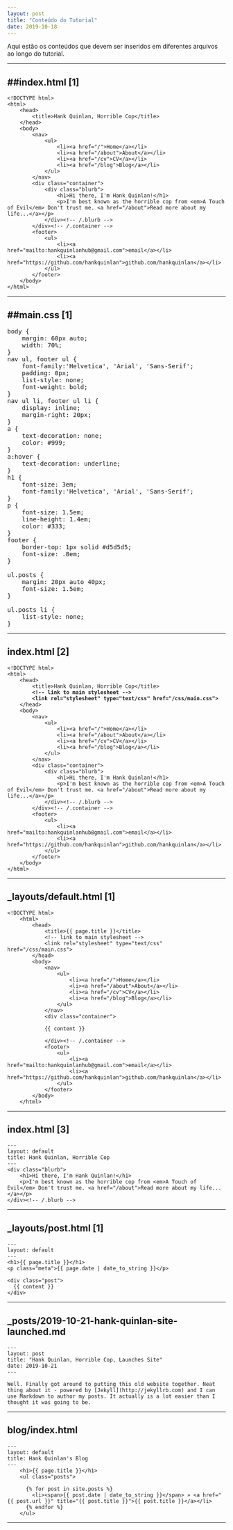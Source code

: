 ```yaml
---
layout: post
title: "Conteúdo do Tutorial"
date: 2019-10-18
---
```


Aqui estão os conteúdos que devem ser inseridos em diferentes arquivos ao longo do tutorial. 

---

##**index.html [1]**
---
<pre class="prettyprint pre-scrollable"><code>&lt;!DOCTYPE html&gt;
&lt;html&gt;
	&lt;head&gt;
		&lt;title&gt;Hank Quinlan, Horrible Cop&lt;/title&gt;
	&lt;/head&gt;
	&lt;body&gt;
		&lt;nav&gt;
    		&lt;ul&gt;
        		&lt;li&gt;&lt;a href="/"&gt;Home&lt;/a&gt;&lt;/li&gt;
	        	&lt;li&gt;&lt;a href="/about"&gt;About&lt;/a&gt;&lt;/li&gt;
        		&lt;li&gt;&lt;a href="/cv"&gt;CV&lt;/a&gt;&lt;/li&gt;
        		&lt;li&gt;&lt;a href="/blog"&gt;Blog&lt;/a&gt;&lt;/li&gt;
    		&lt;/ul&gt;
		&lt;/nav&gt;
		&lt;div class="container"&gt;
    		&lt;div class="blurb"&gt;
        		&lt;h1&gt;Hi there, I'm Hank Quinlan!&lt;/h1&gt;
				&lt;p&gt;I'm best known as the horrible cop from &lt;em&gt;A Touch of Evil&lt;/em&gt; Don't trust me. &lt;a href="/about"&gt;Read more about my life...&lt;/a&gt;&lt;/p&gt;
    		&lt;/div&gt;&lt;!-- /.blurb --&gt;
		&lt;/div&gt;&lt;!-- /.container --&gt;
		&lt;footer&gt;
    		&lt;ul&gt;
        		&lt;li&gt;&lt;a href="mailto:hankquinlanhub@gmail.com"&gt;email&lt;/a&gt;&lt;/li&gt;
        		&lt;li&gt;&lt;a href="https://github.com/hankquinlan"&gt;github.com/hankquinlan&lt;/a&gt;&lt;/li&gt;
			&lt;/ul&gt;
		&lt;/footer&gt;
	&lt;/body&gt;
&lt;/html&gt;</code></pre>
---

##**main.css [1]**
---
<pre class="prettyprint pre-scrollable">
body &lbrace;
    margin: 60px auto;
    width: 70%;
&rbrace;
nav ul, footer ul &lbrace;
    font-family:'Helvetica', 'Arial', 'Sans-Serif';
    padding: 0px;
    list-style: none;
    font-weight: bold;
&rbrace;
nav ul li, footer ul li &lbrace;
    display: inline;
    margin-right: 20px;
&rbrace;
a &lbrace;
    text-decoration: none;
    color: #999;
&rbrace;
a:hover &lbrace;
    text-decoration: underline;
&rbrace;
h1 &lbrace;
    font-size: 3em;
    font-family:'Helvetica', 'Arial', 'Sans-Serif';
&rbrace;
p &lbrace;
    font-size: 1.5em;
    line-height: 1.4em;
    color: #333;
&rbrace;
footer &lbrace;
    border-top: 1px solid #d5d5d5;
    font-size: .8em;
&rbrace;

ul.posts &lbrace; 
    margin: 20px auto 40px; 
    font-size: 1.5em;
&rbrace;

ul.posts li &lbrace;
    list-style: none;
&rbrace;
</pre>

---

**index.html [2]**
---
<pre class="prettyprint pre-scrollable"><code>&lt;!DOCTYPE html&gt;
&lt;html&gt;
	&lt;head&gt;
		&lt;title&gt;Hank Quinlan, Horrible Cop&lt;/title&gt;
		<strong>&lt;!-- link to main stylesheet --&gt;</strong>
		<strong>&lt;link rel="stylesheet" type="text/css" href="/css/main.css"&gt;</strong>
	&lt;/head&gt;
	&lt;body&gt;
		&lt;nav&gt;
    		&lt;ul&gt;
        		&lt;li&gt;&lt;a href="/"&gt;Home&lt;/a&gt;&lt;/li&gt;
	        	&lt;li&gt;&lt;a href="/about"&gt;About&lt;/a&gt;&lt;/li&gt;
        		&lt;li&gt;&lt;a href="/cv"&gt;CV&lt;/a&gt;&lt;/li&gt;
        		&lt;li&gt;&lt;a href="/blog"&gt;Blog&lt;/a&gt;&lt;/li&gt;
    		&lt;/ul&gt;
		&lt;/nav&gt;
		&lt;div class="container"&gt;
    		&lt;div class="blurb"&gt;
        		&lt;h1&gt;Hi there, I'm Hank Quinlan!&lt;/h1&gt;
				&lt;p&gt;I'm best known as the horrible cop from &lt;em&gt;A Touch of Evil&lt;/em&gt; Don't trust me. &lt;a href="/about"&gt;Read more about my life...&lt;/a&gt;&lt;/p&gt;
    		&lt;/div&gt;&lt;!-- /.blurb --&gt;
		&lt;/div&gt;&lt;!-- /.container --&gt;
		&lt;footer&gt;
    		&lt;ul&gt;
        		&lt;li&gt;&lt;a href="mailto:hankquinlanhub@gmail.com"&gt;email&lt;/a&gt;&lt;/li&gt;
        		&lt;li&gt;&lt;a href="https://github.com/hankquinlan"&gt;github.com/hankquinlan&lt;/a&gt;&lt;/li&gt;
			&lt;/ul&gt;
		&lt;/footer&gt;
	&lt;/body&gt;
&lt;/html&gt;</code></pre>
---

**_layouts/default.html [1]**
---
<pre class="prettyprint pre-scrollable"><code>&lt;!DOCTYPE html&gt;
	&lt;html&gt;
		&lt;head&gt;
			&lt;title&gt;&lbrace;&lbrace; page.title &rbrace;&rbrace;&lt;/title&gt;
			&lt;!-- link to main stylesheet --&gt;
			&lt;link rel="stylesheet" type="text/css" href="/css/main.css"&gt;
		&lt;/head&gt;
		&lt;body&gt;
			&lt;nav&gt;
	    		&lt;ul&gt;
	        		&lt;li&gt;&lt;a href="/"&gt;Home&lt;/a&gt;&lt;/li&gt;
		        	&lt;li&gt;&lt;a href="/about"&gt;About&lt;/a&gt;&lt;/li&gt;
	        		&lt;li&gt;&lt;a href="/cv"&gt;CV&lt;/a&gt;&lt;/li&gt;
	        		&lt;li&gt;&lt;a href="/blog"&gt;Blog&lt;/a&gt;&lt;/li&gt;
	    		&lt;/ul&gt;
			&lt;/nav&gt;
			&lt;div class="container"&gt;
			
			&lbrace;&lbrace; content &rbrace;&rbrace;
			
			&lt;/div&gt;&lt;!-- /.container --&gt;
			&lt;footer&gt;
	    		&lt;ul&gt;
	        		&lt;li&gt;&lt;a href="mailto:hankquinlanhub@gmail.com"&gt;email&lt;/a&gt;&lt;/li&gt;
	        		&lt;li&gt;&lt;a href="https://github.com/hankquinlan"&gt;github.com/hankquinlan&lt;/a&gt;&lt;/li&gt;
				&lt;/ul&gt;
			&lt;/footer&gt;
		&lt;/body&gt;
	&lt;/html&gt;</code></pre>
---

**index.html [3]**
---
<pre class="prettyprint pre-scrollable"><code>---
layout: default
title: Hank Quinlan, Horrible Cop
---
&lt;div class="blurb"&gt;
	&lt;h1&gt;Hi there, I'm Hank Quinlan!&lt;/h1&gt;
	&lt;p&gt;I'm best known as the horrible cop from &lt;em&gt;A Touch of Evil&lt;/em&gt; Don't trust me. &lt;a href="/about"&gt;Read more about my life...&lt;/a&gt;&lt;/p&gt;
&lt;/div&gt;&lt;!-- /.blurb --&gt;</code></pre>
---


**_layouts/post.html [1]**
---
<pre class="prettyprint pre-scrollable"><code>---
layout: default
---
&lt;h1&gt;&lbrace;&lbrace; page.title &rbrace;&rbrace;&lt;/h1&gt;
&lt;p class="meta"&gt;&lbrace;&lbrace; page.date | date_to_string &rbrace;&rbrace;&lt;/p&gt;

&lt;div class="post"&gt;
  &lbrace;&lbrace; content &rbrace;&rbrace;
&lt;/div&gt;</code></pre>
---

**_posts/2019-10-21-hank-quinlan-site-launched.md**
---
<pre class="prettyprint pre-scrollable"><code>---
layout: post
title: "Hank Quinlan, Horrible Cop, Launches Site"
date: 2019-10-21
---

Well. Finally got around to putting this old website together. Neat thing about it - powered by &lbrack;Jekyll&rbrack;&lpar;http://jekyllrb.com&rpar; and I can use Markdown to author my posts. It actually is a lot easier than I thought it was going to be.
</code></pre>
---

**blog/index.html**
---
<pre class="prettyprint pre-scrollable"><code>---
layout: default
title: Hank Quinlan's Blog
---
	&lt;h1&gt;&lbrace;&lbrace; page.title &rbrace;&rbrace;&lt;/h1&gt;
	&lt;ul class="posts"&gt;

	  &lbrace;&percnt; for post in site.posts &percnt;&rbrace;
	    &lt;li&gt;&lt;span&gt;&lbrace;&lbrace; post.date | date_to_string &rbrace;&rbrace;&lt;/span&gt; &raquo; &lt;a href="&lbrace;&lbrace; post.url &rbrace;&rbrace;" title="&lbrace;&lbrace; post.title &rbrace;&rbrace;">&lbrace;&lbrace; post.title &rbrace;&rbrace;&lt;/a&gt;&lt;/li&gt;
	  &lbrace;&percnt; endfor &percnt;&rbrace;
	&lt;/ul&gt;</code></pre>
---
